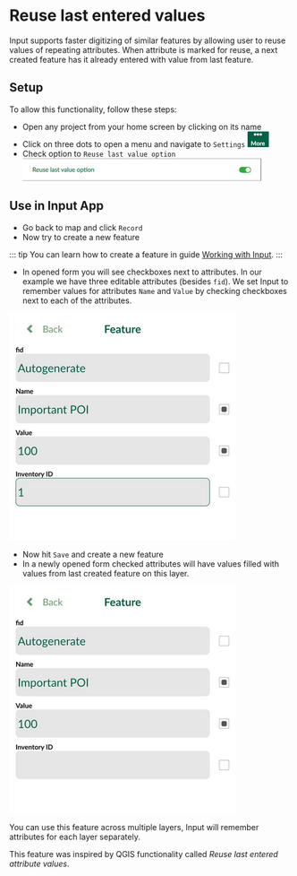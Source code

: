 # Reuse last entered values

Input supports faster digitizing of similar features by allowing user to reuse values of repeating attributes. When attribute is marked for reuse, a next created feature has it already entered with value from last feature.

## Setup 

To allow this functionality, follow these steps:

 - Open any project from your home screen by clicking on its name
 - Click on three dots to open a menu and navigate to `Settings`
![photos](./input_more_icon.png)
 - Check option to `Reuse last value option`
![photos](./reuse_last_value_option.png)

## Use in Input App

 - Go back to map and click `Record`
 - Now try to create a new feature

::: tip
 You can learn how to create a feature in guide [Working with Input](../../guides/input-tour/README.md).
:::

 - In opened form you will see checkboxes next to attributes. In our example we have three editable attributes (besides `fid`). We set Input to remember values for attributes `Name` and `Value` by checking checkboxes next to each of the attributes.

![photos](./reuse_last_values_digitize_before.png)

 - Now hit `Save` and create a new feature
 - In a newly opened form checked attributes will have values filled with values from last created feature on this layer.

![photos](./reuse_last_values_digitize_after.png)

You can use this feature across multiple layers, Input will remember attributes for each layer separately.

This feature was inspired by QGIS functionality called _Reuse last entered attribute values_.
